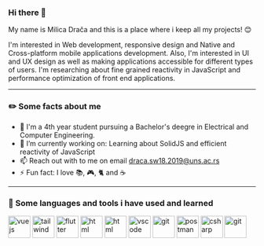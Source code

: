 ### Hi there 👋

My name is Milica Drača and this is a place where i keep all my projects! 😊

 I'm interested in Web development, responsive design and Native and Cross-platform mobile applications development. Also, I'm interested in UI and UX design as well as making applications accessible for different types of users. I'm researching about fine grained reactivity in JavaScript and performance optimization of front end applications.
 
 <hr/>
 
### ✏️ Some facts about me
 - 📖 I'm a 4th year student pursuing a Bachelor's deegre in Electrical and Computer Engineering.
 - 🔭 I’m currently working on: Learning about SolidJS and efficient reactivity of JavaScript
 - 📫 Reach out with to me on email draca.sw18.2019@uns.ac.rs
 - ⚡  Fun fact: I love 📚, 🎮, 🐈 and ☕
 
 <hr/>

### 🚀 Some languages and tools i have used and learned
 <p align="left">
 <img src="https://vuejs.org/images/logo.png" alt="vuejs" width="45" height="45"/>
 <img src="https://upload.wikimedia.org/wikipedia/commons/thumb/d/d5/Tailwind_CSS_Logo.svg/2048px-Tailwind_CSS_Logo.svg.png" alt="tailwind" width="45" height="45"/>
 <img src="https://cdn-images-1.medium.com/max/1200/1*5-aoK8IBmXve5whBQM90GA.png" alt="flutter" width="45" height="45"/>
 <img src="https://icon-library.com/images/html5-icon/html5-icon-13.jpg" alt="html" width="45" 
 height="45"/>
  <img src="https://www.iconninja.com/files/752/618/436/css-internet-technology-website-web-style-css3-icon.svg" alt="html" width="45" 
 height="45"/>
 <img src="https://cdn.jsdelivr.net/gh/devicons/devicon/icons/vscode/vscode-original.svg" alt="vscode" width="45" height="45"/>
 <img src="https://git-scm.com/images/logos/downloads/Git-Icon-1788C.png" alt="git" width="45" height="45"/>
 <img src="https://res.cloudinary.com/postman/image/upload/t_team_logo/v1629869194/team/2893aede23f01bfcbd2319326bc96a6ed0524eba759745ed6d73405a3a8b67a8" alt="postman" width="45" height="45"/>
 <img src="https://cdn.cdnlogo.com/logos/c/27/c.svg" alt="csharp" width="45" height="45"/>
<img src="https://upload.wikimedia.org/wikipedia/commons/thumb/2/29/Postgresql_elephant.svg/1200px-Postgresql_elephant.svg.png" alt="git" width="45" height="45"/>

 </p>

